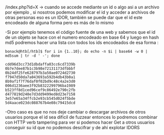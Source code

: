 /index.php?id=X -> cuando se accede mediante un id o algo asi a un archivo por ejemplo , si nosotros podemos modificar el id y acceder a archivos de otras personas eso es un IDOR, también se puede dar que el id este encodeado de alguna forma pero es más de lo mismo

-Si por ejemplo tenemos el código fuente de una web y sabemos que el id de un objeto se hace con el numero encodeado en base 64 y luego en hash md5 podremos hacer una lista con todos los ids encodeados de esa forma : 

```shell-session
bonack@htb[/htb]$ for i in {1..10}; do echo -n $i | base64 -w 0 | md5sum | tr -d ' -'; done

cdd96d3cc73d1dbdaffa03cc6cd7339b
0b7e7dee87b1c3b98e72131173dfbbbf
0b24df25fe628797b3a50ae0724d2730
f7947d50da7a043693a592b4db43b0a1
8b9af1f7f76daf0f02bd9c48c4a2e3d0
006d1236aee3f92b8322299796ba1989
b523ff8d1ced96cef9c86492e790c2fb
d477819d240e7d3dd9499ed8d23e7158
3e57e65a34ffcb2e93cb545d024f5bde
5d4aace023dc088767b4e08c79415dcd
```

-Otro caso es que no nos deje cambiar o descargar archivos de otros usuarios porque el id sea dificil de fuzzear entonces lo podremos combinar con HTTP verb tampering para ver si podemos hacer Get a otros usuarios conseguir su id que no podemos descifrar y de ahí explotar IDORS



